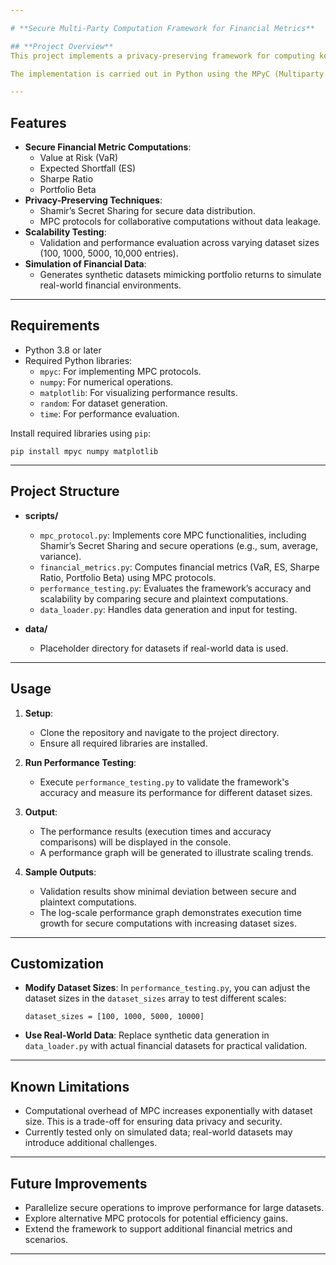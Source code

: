 ```yaml
---

# **Secure Multi-Party Computation Framework for Financial Metrics**

## **Project Overview**
This project implements a privacy-preserving framework for computing key financial metrics collaboratively across multiple parties without exposing sensitive data. Using Secure Multi-Party Computation (MPC) and Shamir's Secret Sharing, the framework demonstrates how institutions can compute metrics such as Value at Risk (VaR), Expected Shortfall (ES), Sharpe Ratio, and Portfolio Beta while maintaining data confidentiality.

The implementation is carried out in Python using the MPyC (Multiparty Computation in Python) library, focusing on accuracy, scalability, and practical usability in financial applications.

---
```


## **Features**
- **Secure Financial Metric Computations**:
  - Value at Risk (VaR)
  - Expected Shortfall (ES)
  - Sharpe Ratio
  - Portfolio Beta
- **Privacy-Preserving Techniques**:
  - Shamir’s Secret Sharing for secure data distribution.
  - MPC protocols for collaborative computations without data leakage.
- **Scalability Testing**:
  - Validation and performance evaluation across varying dataset sizes (100, 1000, 5000, 10,000 entries).
- **Simulation of Financial Data**:
  - Generates synthetic datasets mimicking portfolio returns to simulate real-world financial environments.

---

## **Requirements**
- Python 3.8 or later
- Required Python libraries:
  - `mpyc`: For implementing MPC protocols.
  - `numpy`: For numerical operations.
  - `matplotlib`: For visualizing performance results.
  - `random`: For dataset generation.
  - `time`: For performance evaluation.

Install required libraries using `pip`:

```
pip install mpyc numpy matplotlib
```

---

## **Project Structure**

- **scripts/**
  - `mpc_protocol.py`: Implements core MPC functionalities, including Shamir’s Secret Sharing and secure operations (e.g., sum, average, variance).
  - `financial_metrics.py`: Computes financial metrics (VaR, ES, Sharpe Ratio, Portfolio Beta) using MPC protocols.
  - `performance_testing.py`: Evaluates the framework’s accuracy and scalability by comparing secure and plaintext computations.
  - `data_loader.py`: Handles data generation and input for testing.
  
- **data/**
  - Placeholder directory for datasets if real-world data is used.

---

## **Usage**

1. **Setup**:
   - Clone the repository and navigate to the project directory.
   - Ensure all required libraries are installed.

2. **Run Performance Testing**:
   - Execute `performance_testing.py` to validate the framework's accuracy and measure its performance for different dataset sizes.

3. **Output**:
   - The performance results (execution times and accuracy comparisons) will be displayed in the console.
   - A performance graph will be generated to illustrate scaling trends.

4. **Sample Outputs**:
   - Validation results show minimal deviation between secure and plaintext computations.
   - The log-scale performance graph demonstrates execution time growth for secure computations with increasing dataset sizes.

---

## **Customization**
- **Modify Dataset Sizes**:
   In `performance_testing.py`, you can adjust the dataset sizes in the `dataset_sizes` array to test different scales:
   ```
   dataset_sizes = [100, 1000, 5000, 10000]
   ```
- **Use Real-World Data**:
   Replace synthetic data generation in `data_loader.py` with actual financial datasets for practical validation.

---

## **Known Limitations**
- Computational overhead of MPC increases exponentially with dataset size. This is a trade-off for ensuring data privacy and security.
- Currently tested only on simulated data; real-world datasets may introduce additional challenges.

---

## **Future Improvements**
- Parallelize secure operations to improve performance for large datasets.
- Explore alternative MPC protocols for potential efficiency gains.
- Extend the framework to support additional financial metrics and scenarios.

---

